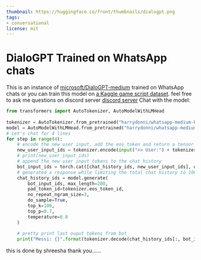 ```yaml
---
thumbnail: https://huggingface.co/front/thumbnails/dialogpt.png
tags:
- conversational
license: mit
---
```

# DialoGPT Trained on WhatsApp chats
This is an instance of [microsoft/DialoGPT-medium](https://huggingface.co/microsoft/DialoGPT-medium) trained on WhatsApp chats or you can train this model on [a Kaggle game script dataset](https://www.kaggle.com/ruolinzheng/twewy-game-script).
feel free to ask me questions on discord server  [discord server](https://discord.gg/Gqhje8Z7DX)
Chat with the model:
```python
from transformers import AutoTokenizer, AutoModelWithLMHead
  
tokenizer = AutoTokenizer.from_pretrained("harrydonni/whatsapp-medium-bot-2")
model = AutoModelWithLMHead.from_pretrained("harrydonni/whatsapp-medium-bot-2")
# Let's chat for 4 lines
for step in range(4):
    # encode the new user input, add the eos_token and return a tensor in Pytorch
    new_user_input_ids = tokenizer.encode(input(">> User:") + tokenizer.eos_token, return_tensors='pt')
    # print(new_user_input_ids)
    # append the new user input tokens to the chat history
    bot_input_ids = torch.cat([chat_history_ids, new_user_input_ids], dim=-1) if step > 0 else new_user_input_ids
    # generated a response while limiting the total chat history to 1000 tokens, 
    chat_history_ids = model.generate(
        bot_input_ids, max_length=200,
        pad_token_id=tokenizer.eos_token_id,  
        no_repeat_ngram_size=3,       
        do_sample=True, 
        top_k=100, 
        top_p=0.7,
        temperature=0.8
    )
    
    # pretty print last ouput tokens from bot
    print("Messi: {}".format(tokenizer.decode(chat_history_ids[:, bot_input_ids.shape[-1]:][0], skip_special_tokens=True)))
```
this is done by shreesha thank you......